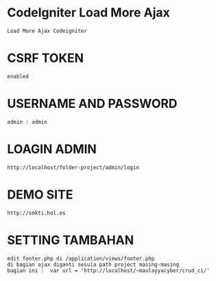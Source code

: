 # CodeIgniter Load More Ajax
    Load More Ajax Codeigniter

# CSRF TOKEN
    enabled

# USERNAME AND PASSWORD
    admin : admin

# LOAGIN ADMIN
    http://localhost/folder-project/admin/login

# DEMO SITE
    http://smkti.hol.es

# SETTING TAMBAHAN
    edit footer.php di /application/views/footer.php
    di bagian ajax diganti sesuia path project masing-masing
    bagian ini :  var url = 'http://localhost/~maulayyacyber/crud_ci/'